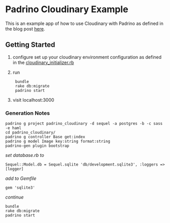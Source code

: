 # Padrino Cloudinary Example
This is an example app of how to use Cloudinary with Padrino as defined in the blog post [here](http://martigot.com/posts/padrino-cloudinary-integration-dynamic-image-resizing).


## Getting Started

1. configure
set up your cloudinary environment configuration as defined in the [cloudinary_initializer.rb](/lib/cloudinary_initializer.rb)

2. run
        
        bundle
        rake db:migrate
        padrino start

3. visit localhost:3000

### Generation Notes

    padrino g project padrino_cloudinary -d sequel -a postgres -b -c sass -e haml
    cd padrino_cloudinary/
    padrino g controller Base get:index
    padrino g model Image key:string format:string
    padrino-gen plugin bootstrap


_set database.rb to_
    
    Sequel::Model.db = Sequel.sqlite 'db/development.sqlite3', :loggers => [logger]

_add to Gemfile_
    
    gem 'sqlite3'

_continue_

    bundle
    rake db:migrate
    padrino start